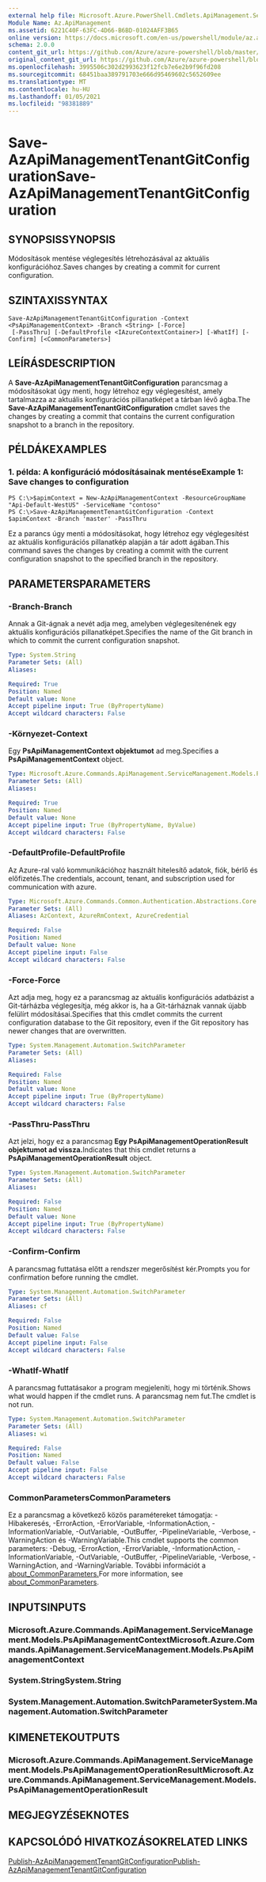 ```yaml
---
external help file: Microsoft.Azure.PowerShell.Cmdlets.ApiManagement.ServiceManagement.dll-Help.xml
Module Name: Az.ApiManagement
ms.assetid: 6221C40F-63FC-4D66-B6BD-01024AFF3B65
online version: https://docs.microsoft.com/en-us/powershell/module/az.apimanagement/save-azapimanagementtenantgitconfiguration
schema: 2.0.0
content_git_url: https://github.com/Azure/azure-powershell/blob/master/src/ApiManagement/ApiManagement/help/Save-AzApiManagementTenantGitConfiguration.md
original_content_git_url: https://github.com/Azure/azure-powershell/blob/master/src/ApiManagement/ApiManagement/help/Save-AzApiManagementTenantGitConfiguration.md
ms.openlocfilehash: 3995506c302d2993623f12fcb7e6e2b9f96fd208
ms.sourcegitcommit: 68451baa389791703e666d95469602c5652609ee
ms.translationtype: MT
ms.contentlocale: hu-HU
ms.lasthandoff: 01/05/2021
ms.locfileid: "98381889"
---
```

# <span data-ttu-id="b89b4-101">Save-AzApiManagementTenantGitConfiguration</span><span class="sxs-lookup"><span data-stu-id="b89b4-101">Save-AzApiManagementTenantGitConfiguration</span></span>

## <span data-ttu-id="b89b4-102">SYNOPSIS</span><span class="sxs-lookup"><span data-stu-id="b89b4-102">SYNOPSIS</span></span>
<span data-ttu-id="b89b4-103">Módosítások mentése véglegesítés létrehozásával az aktuális konfigurációhoz.</span><span class="sxs-lookup"><span data-stu-id="b89b4-103">Saves changes by creating a commit for current configuration.</span></span>

## <span data-ttu-id="b89b4-104">SZINTAXIS</span><span class="sxs-lookup"><span data-stu-id="b89b4-104">SYNTAX</span></span>

```
Save-AzApiManagementTenantGitConfiguration -Context <PsApiManagementContext> -Branch <String> [-Force]
 [-PassThru] [-DefaultProfile <IAzureContextContainer>] [-WhatIf] [-Confirm] [<CommonParameters>]
```

## <span data-ttu-id="b89b4-105">LEÍRÁS</span><span class="sxs-lookup"><span data-stu-id="b89b4-105">DESCRIPTION</span></span>
<span data-ttu-id="b89b4-106">A **Save-AzApiManagementTenantGitConfiguration** parancsmag a módosításokat úgy menti, hogy létrehoz egy véglegesítést, amely tartalmazza az aktuális konfigurációs pillanatképet a tárban lévő ágba.</span><span class="sxs-lookup"><span data-stu-id="b89b4-106">The **Save-AzApiManagementTenantGitConfiguration** cmdlet saves the changes by creating a commit that contains the current configuration snapshot to a branch in the repository.</span></span>

## <span data-ttu-id="b89b4-107">PÉLDÁK</span><span class="sxs-lookup"><span data-stu-id="b89b4-107">EXAMPLES</span></span>

### <span data-ttu-id="b89b4-108">1. példa: A konfiguráció módosításainak mentése</span><span class="sxs-lookup"><span data-stu-id="b89b4-108">Example 1: Save changes to configuration</span></span>
```
PS C:\>$apimContext = New-AzApiManagementContext -ResourceGroupName "Api-Default-WestUS" -ServiceName "contoso"
PS C:\>Save-AzApiManagementTenantGitConfiguration -Context $apimContext -Branch 'master' -PassThru
```

<span data-ttu-id="b89b4-109">Ez a parancs úgy menti a módosításokat, hogy létrehoz egy véglegesítést az aktuális konfigurációs pillanatkép alapján a tár adott ágában.</span><span class="sxs-lookup"><span data-stu-id="b89b4-109">This command saves the changes by creating a commit with the current configuration snapshot to the specified branch in the repository.</span></span>

## <span data-ttu-id="b89b4-110">PARAMETERS</span><span class="sxs-lookup"><span data-stu-id="b89b4-110">PARAMETERS</span></span>

### <span data-ttu-id="b89b4-111">-Branch</span><span class="sxs-lookup"><span data-stu-id="b89b4-111">-Branch</span></span>
<span data-ttu-id="b89b4-112">Annak a Git-ágnak a nevét adja meg, amelyben véglegesítenének egy aktuális konfigurációs pillanatképet.</span><span class="sxs-lookup"><span data-stu-id="b89b4-112">Specifies the name of the Git branch in which to commit the current configuration snapshot.</span></span>

```yaml
Type: System.String
Parameter Sets: (All)
Aliases:

Required: True
Position: Named
Default value: None
Accept pipeline input: True (ByPropertyName)
Accept wildcard characters: False
```

### <span data-ttu-id="b89b4-113">-Környezet</span><span class="sxs-lookup"><span data-stu-id="b89b4-113">-Context</span></span>
<span data-ttu-id="b89b4-114">Egy **PsApiManagementContext objektumot** ad meg.</span><span class="sxs-lookup"><span data-stu-id="b89b4-114">Specifies a **PsApiManagementContext** object.</span></span>

```yaml
Type: Microsoft.Azure.Commands.ApiManagement.ServiceManagement.Models.PsApiManagementContext
Parameter Sets: (All)
Aliases:

Required: True
Position: Named
Default value: None
Accept pipeline input: True (ByPropertyName, ByValue)
Accept wildcard characters: False
```

### <span data-ttu-id="b89b4-115">-DefaultProfile</span><span class="sxs-lookup"><span data-stu-id="b89b4-115">-DefaultProfile</span></span>
<span data-ttu-id="b89b4-116">Az Azure-ral való kommunikációhoz használt hitelesítő adatok, fiók, bérlő és előfizetés.</span><span class="sxs-lookup"><span data-stu-id="b89b4-116">The credentials, account, tenant, and subscription used for communication with azure.</span></span>

```yaml
Type: Microsoft.Azure.Commands.Common.Authentication.Abstractions.Core.IAzureContextContainer
Parameter Sets: (All)
Aliases: AzContext, AzureRmContext, AzureCredential

Required: False
Position: Named
Default value: None
Accept pipeline input: False
Accept wildcard characters: False
```

### <span data-ttu-id="b89b4-117">-Force</span><span class="sxs-lookup"><span data-stu-id="b89b4-117">-Force</span></span>
<span data-ttu-id="b89b4-118">Azt adja meg, hogy ez a parancsmag az aktuális konfigurációs adatbázist a Git-tárházba véglegesítja, még akkor is, ha a Git-tárháznak vannak újabb felülírt módosításai.</span><span class="sxs-lookup"><span data-stu-id="b89b4-118">Specifies that this cmdlet commits the current configuration database to the Git repository, even if the Git repository has newer changes that are overwritten.</span></span>

```yaml
Type: System.Management.Automation.SwitchParameter
Parameter Sets: (All)
Aliases:

Required: False
Position: Named
Default value: None
Accept pipeline input: True (ByPropertyName)
Accept wildcard characters: False
```

### <span data-ttu-id="b89b4-119">-PassThru</span><span class="sxs-lookup"><span data-stu-id="b89b4-119">-PassThru</span></span>
<span data-ttu-id="b89b4-120">Azt jelzi, hogy ez a parancsmag **Egy PsApiManagementOperationResult objektumot ad vissza.**</span><span class="sxs-lookup"><span data-stu-id="b89b4-120">Indicates that this cmdlet returns a **PsApiManagementOperationResult** object.</span></span>

```yaml
Type: System.Management.Automation.SwitchParameter
Parameter Sets: (All)
Aliases:

Required: False
Position: Named
Default value: None
Accept pipeline input: True (ByPropertyName)
Accept wildcard characters: False
```

### <span data-ttu-id="b89b4-121">-Confirm</span><span class="sxs-lookup"><span data-stu-id="b89b4-121">-Confirm</span></span>
<span data-ttu-id="b89b4-122">A parancsmag futtatása előtt a rendszer megerősítést kér.</span><span class="sxs-lookup"><span data-stu-id="b89b4-122">Prompts you for confirmation before running the cmdlet.</span></span>

```yaml
Type: System.Management.Automation.SwitchParameter
Parameter Sets: (All)
Aliases: cf

Required: False
Position: Named
Default value: False
Accept pipeline input: False
Accept wildcard characters: False
```

### <span data-ttu-id="b89b4-123">-WhatIf</span><span class="sxs-lookup"><span data-stu-id="b89b4-123">-WhatIf</span></span>
<span data-ttu-id="b89b4-124">A parancsmag futtatásakor a program megjeleníti, hogy mi történik.</span><span class="sxs-lookup"><span data-stu-id="b89b4-124">Shows what would happen if the cmdlet runs.</span></span>
<span data-ttu-id="b89b4-125">A parancsmag nem fut.</span><span class="sxs-lookup"><span data-stu-id="b89b4-125">The cmdlet is not run.</span></span>

```yaml
Type: System.Management.Automation.SwitchParameter
Parameter Sets: (All)
Aliases: wi

Required: False
Position: Named
Default value: False
Accept pipeline input: False
Accept wildcard characters: False
```

### <span data-ttu-id="b89b4-126">CommonParameters</span><span class="sxs-lookup"><span data-stu-id="b89b4-126">CommonParameters</span></span>
<span data-ttu-id="b89b4-127">Ez a parancsmag a következő közös paramétereket támogatja: -Hibakeresés, -ErrorAction, -ErrorVariable, -InformationAction, -InformationVariable, -OutVariable, -OutBuffer, -PipelineVariable, -Verbose, -WarningAction és -WarningVariable.</span><span class="sxs-lookup"><span data-stu-id="b89b4-127">This cmdlet supports the common parameters: -Debug, -ErrorAction, -ErrorVariable, -InformationAction, -InformationVariable, -OutVariable, -OutBuffer, -PipelineVariable, -Verbose, -WarningAction, and -WarningVariable.</span></span> <span data-ttu-id="b89b4-128">További információt a [about_CommonParameters.](http://go.microsoft.com/fwlink/?LinkID=113216)</span><span class="sxs-lookup"><span data-stu-id="b89b4-128">For more information, see [about_CommonParameters](http://go.microsoft.com/fwlink/?LinkID=113216).</span></span>

## <span data-ttu-id="b89b4-129">INPUTS</span><span class="sxs-lookup"><span data-stu-id="b89b4-129">INPUTS</span></span>

### <span data-ttu-id="b89b4-130">Microsoft.Azure.Commands.ApiManagement.ServiceManagement.Models.PsApiManagementContext</span><span class="sxs-lookup"><span data-stu-id="b89b4-130">Microsoft.Azure.Commands.ApiManagement.ServiceManagement.Models.PsApiManagementContext</span></span>

### <span data-ttu-id="b89b4-131">System.String</span><span class="sxs-lookup"><span data-stu-id="b89b4-131">System.String</span></span>

### <span data-ttu-id="b89b4-132">System.Management.Automation.SwitchParameter</span><span class="sxs-lookup"><span data-stu-id="b89b4-132">System.Management.Automation.SwitchParameter</span></span>

## <span data-ttu-id="b89b4-133">KIMENETEK</span><span class="sxs-lookup"><span data-stu-id="b89b4-133">OUTPUTS</span></span>

### <span data-ttu-id="b89b4-134">Microsoft.Azure.Commands.ApiManagement.ServiceManagement.Models.PsApiManagementOperationResult</span><span class="sxs-lookup"><span data-stu-id="b89b4-134">Microsoft.Azure.Commands.ApiManagement.ServiceManagement.Models.PsApiManagementOperationResult</span></span>

## <span data-ttu-id="b89b4-135">MEGJEGYZÉSEK</span><span class="sxs-lookup"><span data-stu-id="b89b4-135">NOTES</span></span>

## <span data-ttu-id="b89b4-136">KAPCSOLÓDÓ HIVATKOZÁSOK</span><span class="sxs-lookup"><span data-stu-id="b89b4-136">RELATED LINKS</span></span>

[<span data-ttu-id="b89b4-137">Publish-AzApiManagementTenantGitConfiguration</span><span class="sxs-lookup"><span data-stu-id="b89b4-137">Publish-AzApiManagementTenantGitConfiguration</span></span>](./Publish-AzApiManagementTenantGitConfiguration.md)


